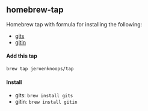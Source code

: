 ## homebrew-tap
Homebrew tap with formula for installing the following:

- [gits](https://github.com/jeroenknoops/gits)
- [gitin](https://github.com/isacikgoz/gitin)


#### Add this tap
`brew tap jeroenknoops/tap`

#### Install
- gits: `brew install gits`
- gitin: `brew install gitin`
